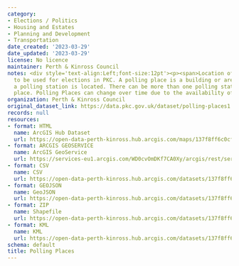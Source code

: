 ```yaml
---
category:
- Elections / Politics
- Housing and Estates
- Planning and Development
- Transportation
date_created: '2023-03-29'
date_updated: '2023-03-29'
license: No licence
maintainer: Perth & Kinross Council
notes: <div style='text-align:Left;font-size:12pt'><p><span>Location of polling places
  to be used for elections in PKC. A polling place is a building or area in which
  a polling station is located. There can be more than one polling station in a polling
  place. Polling Places can change over time due to the availability of the buildings.</span></p></div>
organization: Perth & Kinross Council
original_dataset_link: https://data.pkc.gov.uk/dataset/polling-places1
records: null
resources:
- format: HTML
  name: ArcGIS Hub Dataset
  url: https://open-data-perth-kinross.hub.arcgis.com/maps/137f8ff6c0cf4232bd37417cf538480c_5
- format: ARCGIS GEOSERVICE
  name: ArcGIS GeoService
  url: https://services-eu1.arcgis.com/WD0cvOmDKf7CA0Xy/arcgis/rest/services/Polling_Places/FeatureServer/5
- format: CSV
  name: CSV
  url: https://open-data-perth-kinross.hub.arcgis.com/datasets/137f8ff6c0cf4232bd37417cf538480c_5.csv?outSR=%7B%22latestWkid%22%3A27700%2C%22wkid%22%3A27700%7D
- format: GEOJSON
  name: GeoJSON
  url: https://open-data-perth-kinross.hub.arcgis.com/datasets/137f8ff6c0cf4232bd37417cf538480c_5.geojson?outSR=%7B%22latestWkid%22%3A27700%2C%22wkid%22%3A27700%7D
- format: ZIP
  name: Shapefile
  url: https://open-data-perth-kinross.hub.arcgis.com/datasets/137f8ff6c0cf4232bd37417cf538480c_5.zip?outSR=%7B%22latestWkid%22%3A27700%2C%22wkid%22%3A27700%7D
- format: KML
  name: KML
  url: https://open-data-perth-kinross.hub.arcgis.com/datasets/137f8ff6c0cf4232bd37417cf538480c_5.kml?outSR=%7B%22latestWkid%22%3A27700%2C%22wkid%22%3A27700%7D
schema: default
title: Polling Places
---
```

